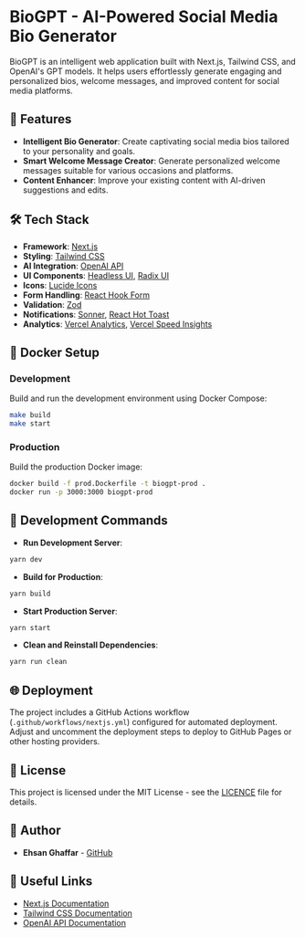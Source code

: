 # BioGPT - AI-Powered Social Media Bio Generator

BioGPT is an intelligent web application built with Next.js, Tailwind CSS, and OpenAI's GPT models. It helps users effortlessly generate engaging and personalized bios, welcome messages, and improved content for social media platforms.

## 🚀 Features

- **Intelligent Bio Generator**: Create captivating social media bios tailored to your personality and goals.
- **Smart Welcome Message Creator**: Generate personalized welcome messages suitable for various occasions and platforms.
- **Content Enhancer**: Improve your existing content with AI-driven suggestions and edits.

## 🛠️ Tech Stack

- **Framework**: [Next.js](https://nextjs.org/)
- **Styling**: [Tailwind CSS](https://tailwindcss.com/)
- **AI Integration**: [OpenAI API](https://openai.com/)
- **UI Components**: [Headless UI](https://headlessui.com/), [Radix UI](https://www.radix-ui.com/)
- **Icons**: [Lucide Icons](https://lucide.dev/)
- **Form Handling**: [React Hook Form](https://react-hook-form.com/)
- **Validation**: [Zod](https://github.com/colinhacks/zod)
- **Notifications**: [Sonner](https://github.com/emilkowalski/sonner), [React Hot Toast](https://react-hot-toast.com/)
- **Analytics**: [Vercel Analytics](https://vercel.com/analytics), [Vercel Speed Insights](https://vercel.com/speed-insights)

## 🐳 Docker Setup

### Development

Build and run the development environment using Docker Compose:

```bash
make build
make start
```

### Production

Build the production Docker image:

```bash
docker build -f prod.Dockerfile -t biogpt-prod .
docker run -p 3000:3000 biogpt-prod
```

## 🚧 Development Commands

- **Run Development Server**:

```bash
yarn dev
```

- **Build for Production**:

```bash
yarn build
```

- **Start Production Server**:

```bash
yarn start
```

- **Clean and Reinstall Dependencies**:

```bash
yarn run clean
```

## 🌐 Deployment

The project includes a GitHub Actions workflow (`.github/workflows/nextjs.yml`) configured for automated deployment. Adjust and uncomment the deployment steps to deploy to GitHub Pages or other hosting providers.

## 📄 License

This project is licensed under the MIT License - see the [LICENCE](LICENCE) file for details.

## 📌 Author

- **Ehsan Ghaffar** - [GitHub](https://github.com/ehsaghaffar)

## 🔗 Useful Links

- [Next.js Documentation](https://nextjs.org/docs)
- [Tailwind CSS Documentation](https://tailwindcss.com/docs)
- [OpenAI API Documentation](https://platform.openai.com/docs/api-reference)
